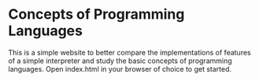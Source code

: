 # Concepts of Programming Languages

This is a simple website to better compare the implementations of features of a simple interpreter and study the basic concepts of programming languages. Open index.html in your browser of choice to get started.